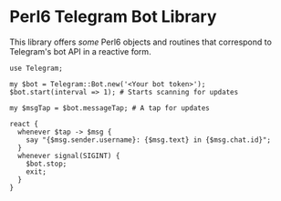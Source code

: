 # Perl6 Telegram Bot Library

This library offers *some* Perl6 objects and routines that correspond to Telegram's bot API in a reactive form.

```
use Telegram;

my $bot = Telegram::Bot.new('<Your bot token>');
$bot.start(interval => 1); # Starts scanning for updates

my $msgTap = $bot.messageTap; # A tap for updates

react {
  whenever $tap -> $msg {
    say "{$msg.sender.username}: {$msg.text} in {$msg.chat.id}";
  }
  whenever signal(SIGINT) {
    $bot.stop;
    exit;
  }
}
```

